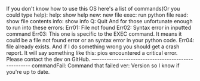 If you don't know how to use this OS here's a list of commands(Or you could type help):
help:   show help
new:    new file
exec:   run python file
read:   show file contents
info:   show info
Q:      Quit
And for those unfortunate enough to run into these errors:
Err01: File not found 
Err02:  Syntax error in inputted command
Err03: This one is specific to the EXEC command. It means it could be a file not found error or an syntax error in your python code.
Err04: file already exists. 
And if I do something wrong you should get a crash report. It will say something like this:
pios encountered a critical error. Please contact the dev on GitHub.
—--------------------------------------------------
commandFail: Command that failed ver: Version so I know if you're up to date. 
